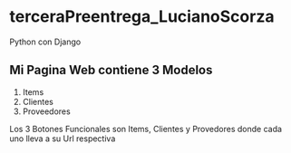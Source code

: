 # terceraPreentrega_LucianoScorza
Python con Django

## Mi Pagina Web contiene 3 Modelos

1. Items
2. Clientes
3. Proveedores

Los 3 Botones Funcionales son Items, Clientes y Provedores donde cada uno lleva a su Url respectiva
